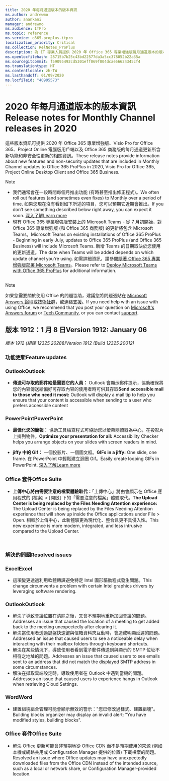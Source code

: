```yaml
---
title: 2020 年每月通道版本的版本資訊
ms.author: andrewmo
author: anankani
manager: andrewmo
ms.audience: ITPro
ms.topic: reference
ms.service: o365-proplus-itpro
localization_priority: Critical
ms.collection: RelNotes_ProPlus
description: 為 IT 專業人員提供 2020 年 Office 365 專業增強版每月通道版本的版本資訊
ms.openlocfilehash: 28715b7b25c43bd22577da3a5cc378052b22a35a
ms.sourcegitcommit: f59095492cd5301eff069f004dcae56624345cf4
ms.translationtype: HT
ms.contentlocale: zh-TW
ms.lasthandoff: 01/09/2020
ms.locfileid: "40995573"
---
```

# <a name="release-notes-for-monthly-channel-releases-in-2020"></a><span data-ttu-id="4f998-103">2020 年每月通道版本的版本資訊</span><span class="sxs-lookup"><span data-stu-id="4f998-103">Release notes for Monthly Channel releases in 2020</span></span>

<span data-ttu-id="4f998-104">這些版本資訊可提供 2020 年 Office 365 專業增強版、Visio Pro for Office 365、Project Online 電腦版用戶端以及 Office 365 商務版的每月通道更新所含新功能和非安全性更新的相關資訊。</span><span class="sxs-lookup"><span data-stu-id="4f998-104">These release notes provide information about new features and non-security updates that are included in Monthly Channel updates to Office 365 ProPlus in 2020, Visio Pro for Office 365, Project Online Desktop Client and Office 365 Business.</span></span>

 > [!NOTE]
>
>- <span data-ttu-id="4f998-105">我們通常會在一段時間每個月推出功能 (有時甚至推出修正程式)。</span><span class="sxs-lookup"><span data-stu-id="4f998-105">We often roll out features (and sometimes even fixes) to Monthly over a period of time.</span></span>  <span data-ttu-id="4f998-106">如果您現在沒有看到如下所述的項目，您可以預期它近期會推出。</span><span class="sxs-lookup"><span data-stu-id="4f998-106">If you don’t see something described below right away, you can expect it soon.</span></span> [<span data-ttu-id="4f998-107">深入了解</span><span class="sxs-lookup"><span data-stu-id="4f998-107">Learn more</span></span>](https://support.office.com/article/when-do-i-get-the-newest-features-in-for-office-365-da36192c-58b9-4bc9-8d51-bb6eed468516)
>- <span data-ttu-id="4f998-108">現有 Office 365 專業增強版安裝上的 Microsoft Teams - 從 7 月初開始，對 Office 365 專業增強版 (和 Office 365 商務版) 的更新將包含 Microsoft Teams。</span><span class="sxs-lookup"><span data-stu-id="4f998-108">Microsoft Teams on existing installations of Office 365 ProPlus - Beginning in early July, updates to Office 365 ProPlus (and Office 365 Business) will include Microsoft Teams.</span></span>  <span data-ttu-id="4f998-109">新增 Teams 的日期取決於您使用的更新通道。</span><span class="sxs-lookup"><span data-stu-id="4f998-109">The date when Teams will be added depends on which update channel you're using.</span></span> <span data-ttu-id="4f998-110">如需詳細資訊，請參閱[隨著 Office 365 專業增強版部署 Microsoft Teams](https://docs.microsoft.com/deployoffice/teams-install)。</span><span class="sxs-lookup"><span data-stu-id="4f998-110">Please refer to [Deploy Microsoft Teams with Office 365 ProPlus](https://docs.microsoft.com/deployoffice/teams-install) for additional information.</span></span>

##

> [!NOTE]
> <span data-ttu-id="4f998-111">如果您需要關於使用 Office 的問題協助，建議您將問題張貼在 [Microsoft Answers 論壇](https://answers.microsoft.com/)或[技術社群](https://techcommunity.microsoft.com/)，或連絡[支援](https://support.microsoft.com/contactus)。</span><span class="sxs-lookup"><span data-stu-id="4f998-111">If you need help with an issue with using Office, we recommend that you post your question on [Microsoft's Answers forum](https://answers.microsoft.com/) or [Tech Community](https://techcommunity.microsoft.com/), or you can contact [support](https://support.microsoft.com/contactus).</span></span>
## <a name="version-1912-january-08"></a><span data-ttu-id="4f998-112">版本 1912：1 月 8 日</span><span class="sxs-lookup"><span data-stu-id="4f998-112">Version 1912: January 06</span></span>
<span data-ttu-id="4f998-113">*版本 1912 (組建 12325.20288)*</span><span class="sxs-lookup"><span data-stu-id="4f998-113">*Version 1912 (Build 12325.20012)*</span></span>


[//]: # (DO NOT REMOVE FEATUREDETAILS CONTENT START)

### <a name="feature-updates"></a><span data-ttu-id="4f998-115">功能更新</span><span class="sxs-lookup"><span data-stu-id="4f998-115">Feature updates</span></span>

### <a name="outlook"></a><span data-ttu-id="4f998-116">Outlook</span><span class="sxs-lookup"><span data-stu-id="4f998-116">Outlook</span></span>

- <span data-ttu-id="4f998-117">**傳送可存取的郵件給最需要它的人員：** Outlook 會顯示郵件提示，協助確保將您的內容傳送給偏好可存取內容的使用者時可供其存取</span><span class="sxs-lookup"><span data-stu-id="4f998-117">**Send accessible mail to those who need it most:** Outlook will display a mail tip to help you ensure that your content is accessible when sending to a user who prefers accessible content</span></span>

### <a name="powerpoint"></a><span data-ttu-id="4f998-118">PowerPoint</span><span class="sxs-lookup"><span data-stu-id="4f998-118">PowerPoint</span></span>

- <span data-ttu-id="4f998-119">**最佳化您的簡報：** 協助工具檢查程式可協助您以螢幕閱讀器為中心，在投影片上排列物件。</span><span class="sxs-lookup"><span data-stu-id="4f998-119">**Optimize your presentation for all:** Accessibility Checker helps you arrange objects on your slides with screen readers in mind.</span></span>

- <span data-ttu-id="4f998-120">**jiffy 中的 Gif：** 一個投影片、一個圖文框。</span><span class="sxs-lookup"><span data-stu-id="4f998-120">**GIFs in a jiffy:** One slide, one frame.</span></span> <span data-ttu-id="4f998-121">在 PowerPoint 中輕鬆建立迴圈 Gif。</span><span class="sxs-lookup"><span data-stu-id="4f998-121">Easily create looping GIFs in PowerPoint.</span></span> [<span data-ttu-id="4f998-122">深入了解</span><span class="sxs-lookup"><span data-stu-id="4f998-122">Learn more</span></span>](https://support.office.com/zh-TW/article/a598753e-92de-4f1b-8393-714db4d334b4)

### <a name="office-suite"></a><span data-ttu-id="4f998-123">Office 套件</span><span class="sxs-lookup"><span data-stu-id="4f998-123">Office Suite</span></span>

- <span data-ttu-id="4f998-124">**上傳中心將由需要注意的檔案體驗取代：**「上傳中心」將由會顯示在 Office 應用程式的 [檔案] > [開啟] 下的「需要注意的檔案」體驗取代。</span><span class="sxs-lookup"><span data-stu-id="4f998-124">**The Upload Center is being replaced by the Files Needing Attention experience:** The Upload Center is being replaced by the Files Needing Attention experience that will show up inside the Office applications under File > Open.</span></span> <span data-ttu-id="4f998-125">相較於上傳中心，此新體驗更為現代化、整合且更不具侵入性。</span><span class="sxs-lookup"><span data-stu-id="4f998-125">This new experience is more modern, integrated, and less intrusive compared to the Upload Center.</span></span>


[//]: # (DO NOT REMOVE FEATUREDETAILS CONTENT END)

<br/>

[//]: # (DO NOT REMOVE BUGDETAILS CONTENT START)

### <a name="resolved-issues"></a><span data-ttu-id="4f998-128">解決的問題</span><span class="sxs-lookup"><span data-stu-id="4f998-128">Resolved issues</span></span>
### <a name="excel"></a><span data-ttu-id="4f998-129">Excel</span><span class="sxs-lookup"><span data-stu-id="4f998-129">Excel</span></span>

- <span data-ttu-id="4f998-130">這項變更透過利用軟體轉譯避免特定 Intel 圖形驅動程式發生問題。</span><span class="sxs-lookup"><span data-stu-id="4f998-130">This change circumvents a problem with certain Intel graphics drivers by leveraging software rendering.</span></span>


### <a name="outlook"></a><span data-ttu-id="4f998-131">Outlook</span><span class="sxs-lookup"><span data-stu-id="4f998-131">Outlook</span></span>

- <div><span data-ttu-id="4f998-132"><span style="display:inline !important;">解決了導致會議位置在清除之後，又會不預期地重新加回會議的問題。</span></span><span class="sxs-lookup"><span data-stu-id="4f998-132"><span style="display:inline !important;">Addresses an issue that caused the location of a meeting to get added back to the meeting unexpectedly after clearing it.</span></span></span><br></div>


- <div><span data-ttu-id="4f998-133"><span style="display:inline !important;">解決當使用者透過鍵盤快速鍵與信箱資料夾互動時，會造成明顯延遲的問題。</span></span><span class="sxs-lookup"><span data-stu-id="4f998-133"><span style="display:inline !important;">Addressed an issue that caused users to see a noticeable delay when interacting with their mailbox folders through keyboard shortcuts.</span></span></span><br></div>


- <div><span data-ttu-id="4f998-134">解決在某些情況下，導致使用者看到電子郵件傳送到與顯示的 SMTP 位址不相符之地址的問題。</span><span class="sxs-lookup"><span data-stu-id="4f998-134">Addresses an issue that caused users to see emails sent to an address that did not match the displayed SMTP address in some circumstances.</span></span></div>


- <div><span data-ttu-id="4f998-135">解決在擷取雲端設定時，導致使用者在 Outlook 中遇到當機的問題。</span><span class="sxs-lookup"><span data-stu-id="4f998-135">Addresses an issue that caused users to experience hangs in Outlook when retrieving Cloud Settings.</span></span></div>


### <a name="word"></a><span data-ttu-id="4f998-136">Word</span><span class="sxs-lookup"><span data-stu-id="4f998-136">Word</span></span>

- <div><span data-ttu-id="4f998-137"><span>建置組塊組合管理可能會顯示無效的警示：&quot;您已修改過樣式、建置組塊&quot;。</span></span><span class="sxs-lookup"><span data-stu-id="4f998-137">Building blocks organizer may display an invalid alert: &quot;You have modified styles, building blocks&quot;.</span></span></div>


### <a name="office-suite"></a><span data-ttu-id="4f998-138">Office 套件</span><span class="sxs-lookup"><span data-stu-id="4f998-138">Office Suite</span></span>

- <div><span data-ttu-id="4f998-139"><span><div style="box-sizing:border-box;">解決 Office 更新可能會非預期地從 Office CDN 而不是預期使用的來源 (例如本機或網路共用或 Configuration Manager 提供的位置) 下載檔案的問題。</span><span class="sxs-lookup"><span data-stu-id="4f998-139">Resolved an issue where Office updates may have unexpectedly downloaded files from the Office CDN instead of the intended source, such as a local or network share, or Configuration Manager-provided location.</span></span></div><br></span></div>



[//]: # (DO NOT REMOVE BUGDETAILS CONTENT END)

